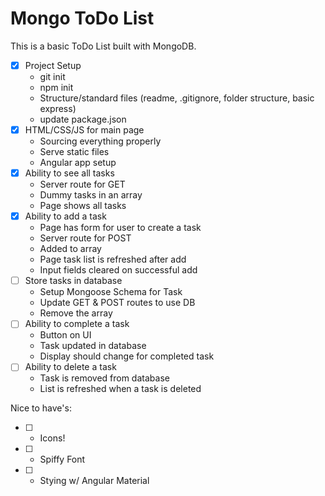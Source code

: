 # Mongo ToDo List

This is a basic ToDo List built with MongoDB.

- [X] Project Setup 
    - git init
    - npm init 
    - Structure/standard files (readme, .gitignore, folder structure, basic express)
    - update package.json
- [X] HTML/CSS/JS for main page
    - Sourcing everything properly
    - Serve static files
    - Angular app setup
- [X] Ability to see all tasks
    - Server route for GET
    - Dummy tasks in an array
    - Page shows all tasks
- [X] Ability to add a task
    - Page has form for user to create a task
    - Server route for POST
    - Added to array
    - Page task list is refreshed after add
    - Input fields cleared on successful add
- [ ] Store tasks in database
    - Setup Mongoose Schema for Task
    - Update GET & POST routes to use DB
    - Remove the array
- [ ] Ability to complete a task 
    - Button on UI
    - Task updated in database
    - Display should change for completed task
- [ ] Ability to delete a task
    - Task is removed from database
    - List is refreshed when a task is deleted

Nice to have's:
- [ ] - Icons! 
- [ ] - Spiffy Font
- [ ] - Stying w/ Angular Material
